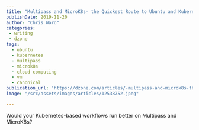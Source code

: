 ```yaml
---
title: "Multipass and MicroK8s- the Quickest Route to Ubuntu and Kubernetes?"
publishDate: 2019-11-20
author: "Chris Ward"
categories:
 - writing
 - dzone
tags:
  - ubuntu
  - kubernetes
  - multipass
  - microk8s
  - cloud computing
  - vm
  - canonical
publication_url: "https://dzone.com/articles/-multipass-and-microk8s-the-quickest-route-to-ubun"
image: "/src/assets/images/articles/12538752.jpeg"

---
```

Would your Kubernetes-based workflows run better on Multipass and MicroK8s?

